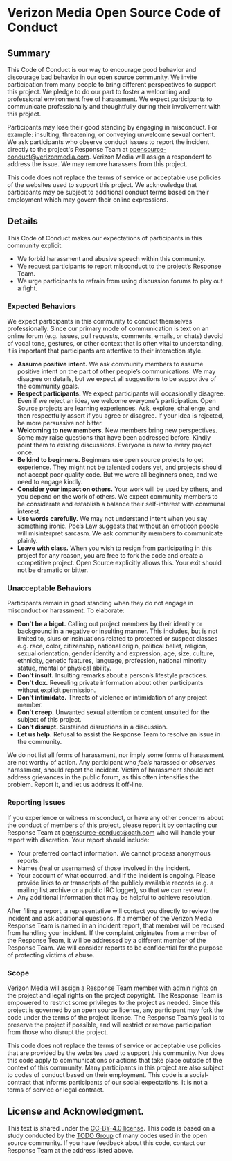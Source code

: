 # Verizon Media Open Source Code of Conduct

## Summary
This Code of Conduct is our way to encourage good behavior and discourage bad behavior in our open source community. We invite participation from many people to bring different perspectives to support this project. We pledge to do our part to foster a welcoming and professional environment free of harassment. We expect participants to communicate professionally and thoughtfully during their involvement with this project. 

Participants may lose their good standing by engaging in misconduct. For example: insulting, threatening, or conveying unwelcome sexual content. We ask participants who observe conduct issues to report the incident directly to the project's Response Team at opensource-conduct@verizonmedia.com. Verizon Media will assign a respondent to address the issue. We may remove harassers from this project. 

This code does not replace the terms of service or acceptable use policies of the websites used to support this project. We acknowledge that participants may be subject to additional conduct terms based on their employment which may govern their online expressions.

## Details
This Code of Conduct makes our expectations of participants in this community explicit.
* We forbid harassment and abusive speech within this community.
* We request participants to report misconduct to the project’s Response Team.
* We urge participants to refrain from using discussion forums to play out a fight.

### Expected Behaviors
We expect participants in this community to conduct themselves professionally. Since our primary mode of communication is text on an online forum (e.g. issues, pull requests, comments, emails, or chats) devoid of vocal tone, gestures, or other context that is often vital to understanding, it is important that participants are attentive to their interaction style.

* **Assume positive intent.** We ask community members to assume positive intent on the part of other people’s communications. We may disagree on details, but we expect all suggestions to be supportive of the community goals.
* **Respect participants.** We expect participants will occasionally disagree. Even if we reject an idea, we welcome everyone’s participation. Open Source projects are learning experiences. Ask, explore, challenge, and then respectfully assert if you agree or disagree. If your idea is rejected, be more persuasive not bitter.
* **Welcoming to new members.** New members bring new perspectives. Some may raise questions that have been addressed before. Kindly point them to existing discussions. Everyone is new to every project once.
* **Be kind to beginners.** Beginners use open source projects to get experience. They might not be talented coders yet, and projects should not accept poor quality code. But we were all beginners once, and we need to engage kindly.
* **Consider your impact on others.** Your work will be used by others, and you depend on the work of others. We expect community members to be considerate and establish a balance their self-interest with communal interest.
* **Use words carefully.** We may not understand intent when you say something ironic. Poe’s Law suggests that without an emoticon people will misinterpret sarcasm. We ask community members to communicate plainly.
* **Leave with class.** When you wish to resign from participating in this project for any reason, you are free to fork the code and create a competitive project. Open Source explicitly allows this. Your exit should not be dramatic or bitter. 

### Unacceptable Behaviors
Participants remain in good standing when they do not engage in misconduct or harassment. To elaborate: 
* **Don't be a bigot.** Calling out project members by their identity or background in a negative or insulting manner. This includes, but is not limited to, slurs or insinuations related to protected or suspect classes e.g. race, color, citizenship, national origin, political belief, religion, sexual orientation, gender identity and expression, age, size, culture, ethnicity, genetic features, language, profession, national minority statue, mental or physical ability.
* **Don't insult.** Insulting remarks about a person’s lifestyle practices.
* **Don't dox.** Revealing private information about other participants without explicit permission.
* **Don't intimidate.** Threats of violence or intimidation of any project member.
* **Don't creep.** Unwanted sexual attention or content unsuited for the subject of this project.
* **Don't disrupt.** Sustained disruptions in a discussion.
* **Let us help.** Refusal to assist the Response Team to resolve an issue in the community.

We do not list all forms of harassment, nor imply some forms of harassment are not worthy of action. Any participant who *feels* harassed or *observes* harassment, should report the incident. Victim of harassment should not address grievances in the public forum, as this often intensifies the problem. Report it, and let us address it off-line.

### Reporting Issues
If you experience or witness misconduct, or have any other concerns about the conduct of members of this project, please report it by contacting our Response Team at opensource-conduct@oath.com who will handle your report with discretion. Your report should include:
* Your preferred contact information. We cannot process anonymous reports.
* Names (real or usernames) of those involved in the incident.
* Your account of what occurred, and if the incident is ongoing. Please provide links to or transcripts of the publicly available records (e.g. a mailing list archive or a public IRC logger), so that we can review it.
* Any additional information that may be helpful to achieve resolution.

After filing a report, a representative will contact you directly to review the incident and ask additional questions. If a member of the Verizon Media Response Team is named in an incident report, that member will be recused from handling your incident. If the complaint originates from a member of the Response Team, it will be addressed by a different member of the Response Team. We will consider reports to be confidential for the purpose of protecting victims of abuse. 

### Scope
Verizon Media will assign a Response Team member with admin rights on the project and legal rights on the project copyright. The Response Team is empowered to restrict some privileges to the project as needed. Since this project is governed by an open source license, any participant may fork the code under the terms of the project license. The Response Team’s goal is to preserve the project if possible, and will restrict or remove participation from those who disrupt the project. 

This code does not replace the terms of service or acceptable use policies that are provided by the websites used to support this community. Nor does this code apply to communications or actions that take place outside of the context of this community. Many participants in this project are also subject to codes of conduct based on their employment. This code is a social-contract that informs participants of our social expectations. It is not a terms of service or legal contract.

## License and Acknowledgment. 
This text is shared under the [CC-BY-4.0 license](https://creativecommons.org/licenses/by/4.0/). This code is based on a study conducted by the [TODO Group](https://todogroup.org/) of many codes used in the open source community. If you have feedback about this code, contact our Response Team at the address listed above.
